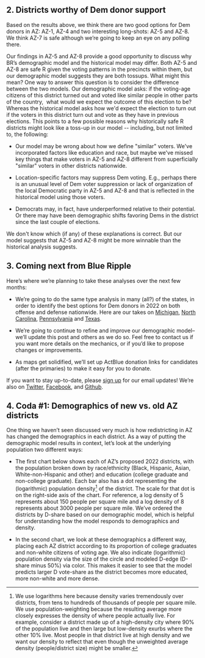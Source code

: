 ## 2. Districts worthy of Dem donor support
Based on the results above, we think there are two good options
for Dem donors in AZ: AZ-1, AZ-4 and two interesting long-shots: AZ-5
and AZ-8.
We think AZ-7 is safe although we’re going to keep an eye on any
polling there.

Our findings in AZ-5 and AZ-8 provide a good opportunity to discuss why BR’s demographic
model and the historical model may differ. Both AZ-5 and AZ-8 are safe R given the
voting patterns in the precincts within them,
but our demographic model suggests they are both tossups.
What might this mean? One way to answer this question is to consider the difference between the two models.
Our demographic model asks: if the voting-age citizens of this district turned out and voted like similar people
in other parts of the country,  what would we expect the outcome of this election to be?
Whereas the historical model asks how we'd expect the election to turn out if the voters in this district turn out and
vote as they have in previous elections. This points to a few possible reasons why historically
safe R districts might look like a toss-up in our model -- including, but not limited to, the following:

- Our model may be wrong about how we define "similar" voters. We've incorporated factors like education and race,
  but maybe we've missed key things that make voters in AZ-5 and AZ-8 different from superficially
  "similar" voters in other districts nationwide.

- Location-specific factors may suppress Dem voting. E.g., perhaps there is an unusual
  level of Dem voter suppression or lack of organization of the local Democratic party
  in AZ-5 and AZ-8 and that is reflected in the historical
  model using those voters.

- Democrats may, in fact, have underperformed relative to their potential. Or there may have
  been demographic shifts favoring Dems in the district since the last couple of elections.

We don't know which (if any) of these explanations is correct. But our model suggests that AZ-5
and AZ-8 might be more winnable than the historical analysis suggests.

## 3.	Coming next from Blue Ripple

Here’s where we’re planning to take these analyses over the next few months:

- We’re going to do the same type analysis in many (all?) of the states,
in order to identify the best options for Dem donors in 2022 on both
offense and defense nationwide.  Here are our takes on
[Michigan][MIPost],
[North Carolina][NCPost],
[Pennsylvania][PAPost]
and [Texas][TXPost].

- We’re going to continue to refine and improve our demographic model–we’ll
update this post and others as we do so. Feel free to contact us if you want
more details on the mechanics, or if you’d like to propose changes or improvements.
- As maps get solidified, we’ll set up ActBlue donation links for candidates
(after the primaries) to make it easy for you to donate.

If you want to stay up-to-date, please [sign up][email] for our email updates!
We’re also on [Twitter][Twitter], [Facebook][Facebook],
and [Github][Github].

[AZPost]: https://blueripple.github.io/research/NewMaps/AZ_Congressional/post.html
[TXPost]: https://blueripple.github.io/research/NewMaps/TX_Congressional/post.html
[NCPost]: https://blueripple.github.io/research/NewMaps/NC_Congressional/post.html
[PAPost]: https://blueripple.github.io/research/NewMaps/PA_Congressional/post.html
[MIPost]: https://blueripple.github.io/research/NewMaps/MI_Congressional/post.html

[Twitter]: https://twitter.com/BlueRipplePol
[Facebook]: https://www.facebook.com/blueripplepolitics
[Github]: https://github.com/blueripple
[Email]: http://eepurl.com/gzmeQ5

## 4. Coda #1: Demographics of new vs. old AZ districts
One thing we haven’t seen discussed very much is how redistricting in AZ
has changed the demographics in each district. As a way of putting the
demographic model results in context, let’s look at the underlying
population two different ways:

- The first chart below shows each of AZ’s proposed 2022 districts,
with the population broken down by race/ethnicity (Black, Hispanic, Asian,
White-non-Hispanic and other) and education (college graduate and
non-college graduate).
Each bar also has a dot representing the (logarithmic) population density[^popDens]
of the district.
The scale for that dot is on the right-side axis of the chart.
For reference, a log density of 5 represents about 150 people per square mile and a
log density of 8 represents about 3000 people per square mile.
We’ve ordered the districts by D-share based on our demographic model,
which is helpful for understanding how the model responds to demographics and density.

- In the second chart, we look at these demographics a different way,
placing each AZ district according to its proportion of college graduates
and non-white citizens of voting age. We also indicate (logarithmic)
population density via the size of the circle and modeled D-edge (D-share minus 50%)
via color. This makes it easier to see that the model predicts larger D vote-share
as the district becomes more educated, more non-white and more dense.

[^popDens]: We use logarithms here because
density varies tremendously over districts, from tens to hundreds of thousands of people per square mile.
We use population-weighting because the resulting average more closely expresses
the density of where people actually live.  For example, consider a district made up of a high-density
city where 90% of the population live and then large but low-density exurbs where the other 10% live.
Most people in that district live at high density and we want our density to reflect that even though
the unweighted average density (people/district size) might be smaller.
